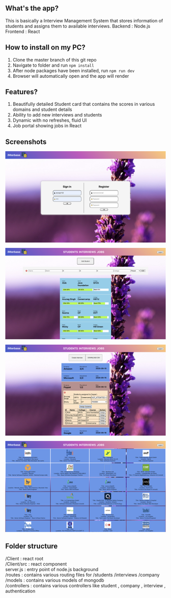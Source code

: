 ## What's the app?
This is basically a Interview Management System that stores information of students and assigns them to available interviews.
Backend : Node.js
Frontend : React


## How to install on my PC?
1) Clone the master branch of this git repo
2) Navigate to folder and run `npm install`
3) After node packages have been installed, run `npm run dev`
4) Browser will automatically open and the app will render

## Features?
1) Beautifully detailed Student card that contains the scores in various domains and student details
2) Ability to add new interviews and students
3) Dynamic with no refreshes, fluid UI
4) Job portal showing jobs in React

## Screenshots
![Login/Signup](login.png)

![Students page](student.png)

![Interviews Pages](interview.png)

![Jobs Page](jobs.png)


## Folder structure
/Client : react root  
/Client/src : react component  
server.js : entry point of node.js background  
/routes : contains various routing files for /students /interviews /company  
/models : contains various models of mongodb  
/controllers : contains various controllers like student , company , interview , authentication  
